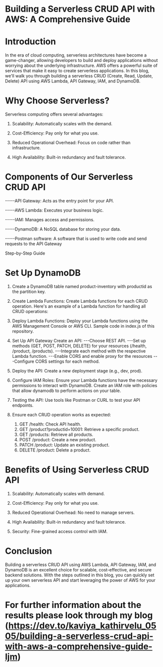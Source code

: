 # Building a Serverless CRUD API with AWS: A Comprehensive Guide

# Introduction

In the era of cloud computing, serverless architectures have become a game-changer, allowing developers to build and deploy applications without worrying about the underlying infrastructure. AWS offers a powerful suite of services that make it easy to create serverless applications. In this blog, we'll walk you through building a serverless CRUD (Create, Read, Update, Delete) API using AWS Lambda, API Gateway, IAM, and DynamoDB.

# Why Choose Serverless?

Serverless computing offers several advantages:

1. Scalability:
Automatically scales with the demand.

2. Cost-Efficiency:
Pay only for what you use.

3. Reduced Operational Overhead:
Focus on code rather than infrastructure.

4. High Availability:
Built-in redundancy and fault tolerance.

# Components of Our Serverless CRUD API

-----API Gateway: Acts as the entry point for your API.

-----AWS Lambda: Executes your business logic.

-----IAM: Manages access and permissions.

-----DynamoDB: A NoSQL database for storing your data.

-----Postman software: A software that is used to write code and send requests to the API Gateway

Step-by-Step Guide

# Set Up DynamoDB

1. Create a DynamoDB table named product-inventory with productid as the partition key.

2. Create Lambda Functions: Create Lambda functions for each CRUD operation. Here's an example of a Lambda function for handling all CRUD operations:

3. Deploy Lambda Functions: Deploy your Lambda functions using the AWS Management Console or AWS CLI.
   Sample code in index.js of this repository.

4. Set Up API Gateway Create an API:
    ---Choose REST API.
    ---Set up methods (GET, POST, PATCH, DELETE) for your resources (/health, /product, /products).
    ---Integrate each method with the respective Lambda function.
    ---Enable CORS and enable proxy for the resources
    ---Configure CORS settings for each method.

5. Deploy the API: Create a new deployment stage (e.g., dev, prod).

6. Configure IAM Roles: Ensure your Lambda functions have the necessary permissions to interact with DynamoDB. Create an IAM role with policies that allow dynamodb to perform actions on your table.

7. Testing the API: Use tools like Postman or CURL to test your API endpoints.
   
8. Ensure each CRUD operation works as expected:

    1. GET /health: Check API health.
    2. GET /product?productid=10001: Retrieve a specific product.
    3. GET /products: Retrieve all products.
    4. POST /product: Create a new product.
    5. PATCH /product: Update an existing product.
    6. DELETE /product: Delete a product.

# Benefits of Using Serverless CRUD API

1. Scalability: Automatically scales with demand.

2. Cost-Efficiency: Pay only for what you use.

3. Reduced Operational Overhead: No need to manage servers.

4. High Availability: Built-in redundancy and fault tolerance.

5. Security: Fine-grained access control with IAM.

# Conclusion

Building a serverless CRUD API using AWS Lambda, API Gateway, IAM, and DynamoDB is an excellent choice for scalable, cost-effective, and secure backend solutions. With the steps outlined in this blog, you can quickly set up your own serverless API and start leveraging the power of AWS for your applications.


# For further information about the results please look through my blog (https://dev.to/kaviya_kathirvelu_0505/building-a-serverless-crud-api-with-aws-a-comprehensive-guide-ljm) 





